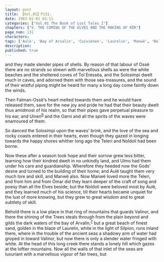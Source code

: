 ```yaml
---
layout: post
title: 【Vol.01】P131.
date: 1983-01-01 02:11
categories: ["Vol.01 The Book of Lost Tales I"]
chapters: ["V. THE COMING OF THE ELVES AND THE MAKING OF KÔR"]
page_num: 131
characters: 
tags: ['Aulë', 'Bay of Arvalin', 'Cuiviénen', 'Laurelin', 'Manwë', 'Noldoli', 'Oarni', 'Ómar', 'Ossë', 'Falman-Ossë', 'Solosimpi']
description: 
published: true
---
```


<p style="text-indent: 0;">
and they made slender pipes of shells. By reason of that labour of Ossë there are no strands so strewn with marvellous shells as were the white beaches and the sheltered coves of Tol Eressëa, and the Solosimpi dwelt much in caves, and adorned them with those sea-treasures, and the sound of their wistful piping might be heard for many a long day come faintly down the winds.
</p>

Then Falman-Ossë's heart melted towards them and he would have released them, save for the new joy and pride he had that their beauty dwelt thus amidmost of his realm, so that their pipes gave perpetual pleasure to his ear, and Uinen<SUP>[6]({{site.baseurl}}/vol01-p140)</SUP> and the Oarni and all the spirits of the waves were enamoured of them.

So danced the Solosimpi upon the waves' brink, and the love of the sea and rocky coasts entered in their hearts, even though they gazed in longing towards the happy shores whither long ago the Teleri and Noldoli had been borne.

Now these after a season took hope and their sorrow grew less bitter, learning how their kindred dwelt in no unkindly land, and Ulmo had them under his care and guardianship. Wherefore they heeded now the Gods' desire and turned to the building of their home; and Aulë taught them very much lore and skill, and Manwë also. Now Manwë loved more the Teleri, and from him and from Ómar did they learn deeper of the craft of song and poesy than all the Elves beside; but the Noldoli were beloved most by Aulë, and they learned much of his science, till their hearts became unquiet for the lust of more knowing, but they grew to great wisdom and to great subtlety of skill.

Behold there is a low place in that ring of mountains that guards Valinor, and there the shining of the Trees steals through from the plain beyond and gilds the dark waters of the bay of Arvalin,<SUP>[7]({{site.baseurl}}/vol01-p140)</SUP> but a great beach of finest sand, golden in the blaze of Laurelin, white in the light of Silpion, runs inland there, where in the trouble of the ancient seas a shadowy arm of water had groped in toward Valinor, but now there is only a slender water fringed with white. At the head of this long creek there stands a lonely hill which gazes at the loftier mountains. Now all the walls of that inlet of the seas are luxuriant with a marvellous vigour of fair trees, but

